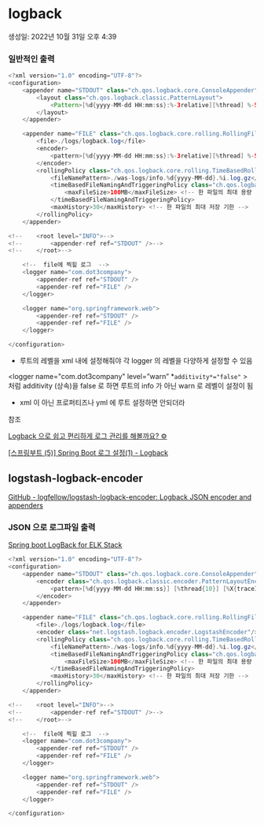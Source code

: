 # logback

생성일: 2022년 10월 31일 오후 4:39

### 일반적인 출력

```java
<?xml version="1.0" encoding="UTF-8"?>
<configuration>
    <appender name="STDOUT" class="ch.qos.logback.core.ConsoleAppender">
        <layout class="ch.qos.logback.classic.PatternLayout">
            <Pattern>[%d{yyyy-MM-dd HH:mm:ss}:%-3relative][%thread] %-5level %logger{36} - %msg%n</Pattern>
        </layout>
    </appender>

    <appender name="FILE" class="ch.qos.logback.core.rolling.RollingFileAppender">
        <file>./logs/logback.log</file>
        <encoder>
            <pattern>[%d{yyyy-MM-dd HH:mm:ss}:%-3relative][%thread] %-5level %logger{35} - %msg%n</pattern> <!-- 해당 패턴 네이밍으로 현재 로그가 기록됨 -->
        </encoder>
        <rollingPolicy class="ch.qos.logback.core.rolling.TimeBasedRollingPolicy">
            <fileNamePattern>./was-logs/info.%d{yyyy-MM-dd}.%i.log.gz</fileNamePattern> <!-- 해당 패턴 네이밍으로 이전 파일이 기록됨 -->
            <timeBasedFileNamingAndTriggeringPolicy class="ch.qos.logback.core.rolling.SizeAndTimeBasedFNATP">
                <maxFileSize>100MB</maxFileSize> <!-- 한 파일의 최대 용량 -->
            </timeBasedFileNamingAndTriggeringPolicy>
            <maxHistory>30</maxHistory> <!-- 한 파일의 최대 저장 기한 -->
        </rollingPolicy>
    </appender>

<!--    <root level="INFO">-->
<!--        <appender-ref ref="STDOUT" />-->
<!--    </root>-->

    <!--  file에 찍힐 로그  -->
    <logger name="com.dot3company">
        <appender-ref ref="STDOUT" />
        <appender-ref ref="FILE" />
    </logger>

    <logger name="org.springframework.web">
        <appender-ref ref="STDOUT" />
        <appender-ref ref="FILE" />
    </logger>

</configuration>
```

- <root level="INFO"> 루트의 레벨을 xml 내에 설정해줘야 각 logger 의 레벨을 다양하게 설정할 수 있음

<logger name="com.dot3company" level=”warn” *`additivity*="false"` > 처럼 additivity (상속)을 false 로 하면 루트의 info 가 아닌 warn 로 레벨이 설정이 됨

- xml 이 아닌 프로퍼티즈나 yml 에 루트 설정하면 안되더라

참조

[Logback 으로 쉽고 편리하게 로그 관리를 해볼까요? ⚙️](https://tecoble.techcourse.co.kr/post/2021-08-07-logback-tutorial/)

[[스프링부트 (5)] Spring Boot 로그 설정(1) - Logback](https://goddaehee.tistory.com/206)


## logstash-logback-encoder

[GitHub - logfellow/logstash-logback-encoder: Logback JSON encoder and appenders](https://github.com/logfellow/logstash-logback-encoder)

### JSON 으로 로그파일 출력

[Spring boot LogBack for ELK Stack](https://itcoolly.tistory.com/149)

```java
<?xml version="1.0" encoding="UTF-8"?>
<configuration>
    <appender name="STDOUT" class="ch.qos.logback.core.ConsoleAppender">
        <encoder class="ch.qos.logback.classic.encoder.PatternLayoutEncoder">
            <pattern>[%d{yyyy-MM-dd HH:mm:ss}] [%thread{10}] [%X{traceId:-}] [%-5level] [%logger{0}:%line] - %msg%n</pattern>
        </encoder>
    </appender>

    <appender name="FILE" class="ch.qos.logback.core.rolling.RollingFileAppender">
        <file>./logs/logback.log</file>
        <encoder class="net.logstash.logback.encoder.LogstashEncoder"/><!-- json 형태로 파일에 로그 남김 -->
        <rollingPolicy class="ch.qos.logback.core.rolling.TimeBasedRollingPolicy">
            <fileNamePattern>./was-logs/info.%d{yyyy-MM-dd}.%i.log.gz</fileNamePattern> <!-- 해당 패턴 네이밍으로 이전 파일이 기록됨 -->
            <timeBasedFileNamingAndTriggeringPolicy class="ch.qos.logback.core.rolling.SizeAndTimeBasedFNATP">
                <maxFileSize>100MB</maxFileSize> <!-- 한 파일의 최대 용량 -->
            </timeBasedFileNamingAndTriggeringPolicy>
            <maxHistory>30</maxHistory> <!-- 한 파일의 최대 저장 기한 -->
        </rollingPolicy>
    </appender>

<!--    <root level="INFO">-->
<!--        <appender-ref ref="STDOUT" />-->
<!--    </root>-->

    <!--  file에 찍힐 로그  -->
    <logger name="com.dot3company">
        <appender-ref ref="STDOUT" />
        <appender-ref ref="FILE" />
    </logger>

    <logger name="org.springframework.web">
        <appender-ref ref="STDOUT" />
        <appender-ref ref="FILE" />
    </logger>

</configuration>
```